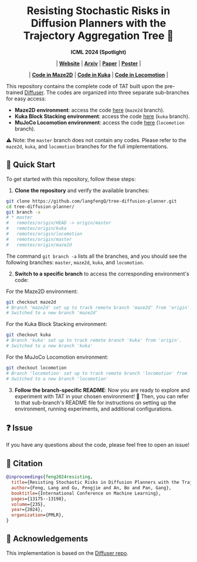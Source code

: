 <h1 align="center">
<b>
Resisting Stochastic Risks in Diffusion Planners with the Trajectory Aggregation Tree 🌳
</b>
</h1>

<div align="center">
  <b>
    ICML 2024 (Spotlight)
  </b>
</div>

<p align="center">
| <a href="https://github.com/langfengQ/tree-diffusion-planner"><b>Website</b></a> | <a href="https://arxiv.org/abs/2405.17879"><b>Arxiv</b></a> | <a href="https://proceedings.mlr.press/v235/feng24b.html"><b>Paper</b></a> | <a href="https://icml.cc/media/PosterPDFs/ICML%202024/34197.png?t=1719634719.7916923"><b>Poster</b></a> | 
</p>
<p align="center">
| <a href="https://github.com/langfengQ/tree-diffusion-planner/tree/maze2d"><b>Code in Maze2D</b></a> | <a href="https://github.com/langfengQ/tree-diffusion-planner/tree/kuka"><b>Code in Kuka</b></a> | <a href="https://github.com/langfengQ/tree-diffusion-planner/tree/locomotion"><b>Code in Locomotion</b></a> |
</p>

This repository contains the complete code of TAT built upon the pre-trained [Diffuser](https://github.com/jannerm/diffuser). The codes are organized into three separate sub-branches for easy access:

- **Maze2D environment**: access the code [here](https://github.com/langfengQ/tree-diffusion-planner/tree/maze2d) (`maze2d` branch).
- **Kuka Block Stacking environment**: access the code [here](https://github.com/langfengQ/tree-diffusion-planner/tree/kuka) (`kuka` branch).
- **MuJoCo Locomotion environment**: access the code [here](https://github.com/langfengQ/tree-diffusion-planner/tree/locomotion) (`locomotion` branch).

⚠️ Note: the `master` branch does not contain any codes. Please refer to the `maze2d`, `kuka`, and `locomotion` branches for the full implementations.

## 🚀 Quick Start
To get started with this repository, follow these steps:
1. **Clone the repository** and verify the available branches:
```bash
git clone https://github.com/langfengQ/tree-diffusion-planner.git
cd tree-diffusion-planner/
git branch -a
# * master
#   remotes/origin/HEAD -> origin/master
#   remotes/origin/kuka
#   remotes/origin/locomotion
#   remotes/origin/master
#   remotes/origin/maze2d
```
The command `git branch -a` lists all the branches, and you should see the following branches: `master`, `maze2d`, `kuka`, and `locomotion`.

2. **Switch to a specific branch** to access the corresponding environment's code:

For the Maze2D environment:
```bash
git checkout maze2d
# Branch 'maze2d' set up to track remote branch 'maze2d' from 'origin'.
# Switched to a new branch 'maze2d'
```

For the Kuka Block Stacking environment:
```bash
git checkout kuka
# Branch 'kuka' set up to track remote branch 'kuka' from 'origin'.
# Switched to a new branch 'kuka'
```
For the MuJoCo Locomotion environment:
```bash
git checkout locomotion
# Branch 'locomotion' set up to track remote branch 'locomotion' from 'origin'.
# Switched to a new branch 'locomotion'
```

3. **Follow the branch-specific README**: Now you are ready to explore and experiment with TAT in your chosen environment! 🥳 Then, you can refer to that sub-branch's README file for instructions on setting up the environment, running experiments, and additional configurations.

## ❓ Issue
If you have any questions about the code, please feel free to open an issue!

## 📝 Citation
```bibtex
@inproceedings{feng2024resisting,
  title={Resisting Stochastic Risks in Diffusion Planners with the Trajectory Aggregation Tree},
  author={Feng, Lang and Gu, Pengjie and An, Bo and Pan, Gang},
  booktitle={International Conference on Machine Learning},
  pages={13175--13198},
  volume={235},
  year={2024},
  organization={PMLR},
}
```

## 🙏 Acknowledgements

This implementation is based on the [Diffuser repo](https://github.com/jannerm/diffuser).

